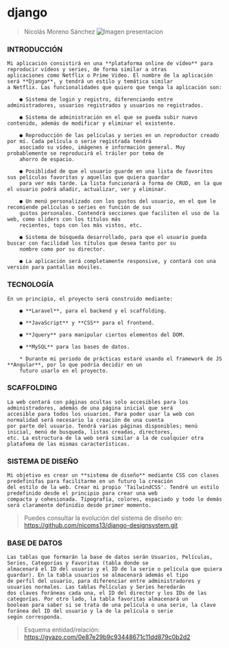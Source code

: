 # django
> Nicolás Moreno Sánchez
![Imagen presentacion](https://i.imgur.com/aUzttJS.jpg)

### INTRODUCCIÓN
	Mi aplicación consistirá en una **plataforma online de vídeo** para reproducir vídeos y series, de forma similar a otras
	aplicaciones como Netflix o Prime Video. El nombre de la aplicación será **Django**, y tendrá un estilo y temática similar 
	a Netflix. Las funcionalidades que quiero que tenga la aplicación son:

		● Sistema de login y registro, diferenciando entre administradores, usuarios registrados y usuarios no registrados.
		
		● Sistema de administración en el que se pueda subir nuevo contenido, además de modificar y eliminar el existente.
		
		● Reproducción de las películas y series en un reproductor creado por mí. Cada película o serie registrada tendrá
		asociado su vídeo, imágenes e información general. Muy probablemente se reproducirá el tráiler por tema de
		ahorro de espacio.
		
		● Posiblidad de que el usuario guarde en una lista de favoritos sus películas favoritas y aquellas que quiera guardar
		para ver más tarde. La lista funcionará a forma de CRUD, en la que el usuario podrá añadir, actualizar, ver y eliminar.
		
		● Un menú personalizado con los gustos del usuario, en el que le recomiende películas o series en función de sus
		gustos personales. Contendrá secciones que faciliten el uso de la web, como sliders con los títulos más 
		recientes, tops con los más vistos, etc.
		
		● Sistema de búsqueda desarrollado, para que el usuario pueda buscar con facilidad los títulos que desea tanto por su
		nombre como por su director.
		
		● La aplicación será completamente responsive, y contará con una versión para pantallas móviles.

### TECNOLOGÍA
	En un principio, el proyecto será construido mediante:

		● **Laravel**, para el backend y el scaffolding.
		
		● **JavaScript** y **CSS** para el frontend.
		
		● **Jquery** para manipular ciertos elementos del DOM.
		
		● **MySQL** para las bases de datos.
		
		* Durante mi periodo de prácticas estaré usando el framework de JS **Angular**, por lo que podría decidir en un
		futuro usarlo en el proyecto.

### SCAFFOLDING
	La web contará con páginas ocultas solo accesibles para los administradores, además de una página inicial que será
	accesible para todos los usuarios. Para poder usar la web con normalidad será necesario la creación de una cuenta
	por parte del usuario. Tendrá varias páginas disponibles; menú inicial, menú de busqueda, listas creadas, directores,
	etc. La estructura de la web será similar a la de cualquier otra platafoma de las mismas características.

### SISTEMA DE DISEÑO
	Mi objetivo es crear un **sistema de diseño** mediante CSS con clases predefinifas para facilitarme en un futuro la creación
	del estilo de la web. Crear mi propio 'TailwindCSS'. Tendré un estilo predefinido desde el principio para crear una web
	compacta y cohesionada. Tipografía, colores, espaciado y todo lo demás será claramente definidio desde primer momento.
	
> Puedes consultar la evolución del sistema de diseño en: https://github.com/nicoms13/django-designsystem.git

### BASE DE DATOS
	Las tablas que formarán la base de datos serán Usuarios, Películas, Series, Categorías y Favoritas (tabla donde se
	almacenará el ID del usuario y el ID de la serie o película que quiera guardar). En la tabla usuarios se almacenará además el tipo 
	de perfil del usuario, para diferenciar entre administradores y usuarios normales. Las tablas Películas y Series heredarán 
	dos claves foráneas cada una, el ID del director y los IDs de las categorías. Por otro lado, la tabla favoritas almacenará un
	boolean para saber si se trata de una película o una serie, la clave foránea del ID del usuario y la de la película o serie 
	según corresponda.

> Esquema entidad/relación: https://gyazo.com/0e87e29b9c93448671c11dd879c0b2d2
